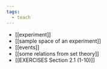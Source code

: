```yaml
---
tags:
  - teach
---
```

- [[experiment]]
- [[sample space of an experiment]]
- [[events]]
- [[some relations from set theory]]
- [[EXERCISES Section 2.1 (1-10)]]
